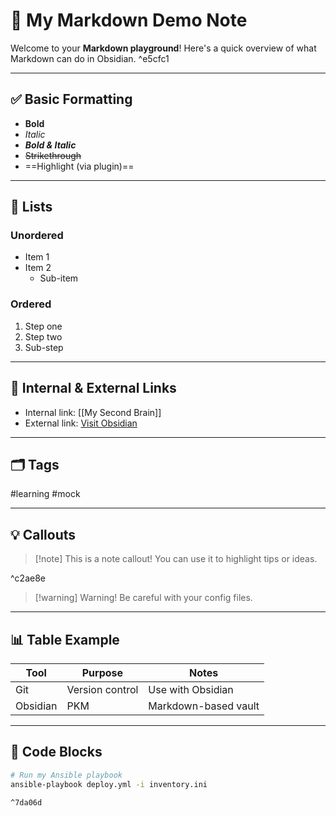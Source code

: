 # 🧠 My Markdown Demo Note

Welcome to your **Markdown playground**! Here's a quick overview of what Markdown can do in Obsidian. ^e5cfc1

---

## ✅ Basic Formatting

- **Bold**
- *Italic*
- ***Bold & Italic***
- ~~Strikethrough~~
- ==Highlight (via plugin)==

---

## 📌 Lists

### Unordered
- Item 1
- Item 2
  - Sub-item

### Ordered
1. Step one
2. Step two
3. Sub-step

---

## 🔗 Internal & External Links

- Internal link: [[My Second Brain]]
- External link: [Visit Obsidian](https://obsidian.md)

---

## 🗂️ Tags

 #learning #mock

---

## 💡 Callouts

> [!note] This is a note callout!
> You can use it to highlight tips or ideas.

^c2ae8e

> [!warning] Warning!
> Be careful with your config files.

---
## 📊 Table Example

| Tool     | Purpose         | Notes                |
| -------- | --------------- | -------------------- |
| Git      | Version control | Use with Obsidian    |
| Obsidian | PKM             | Markdown-based vault |

---

## 🧠 Code Blocks

```bash
# Run my Ansible playbook
ansible-playbook deploy.yml -i inventory.ini

^7da06d
